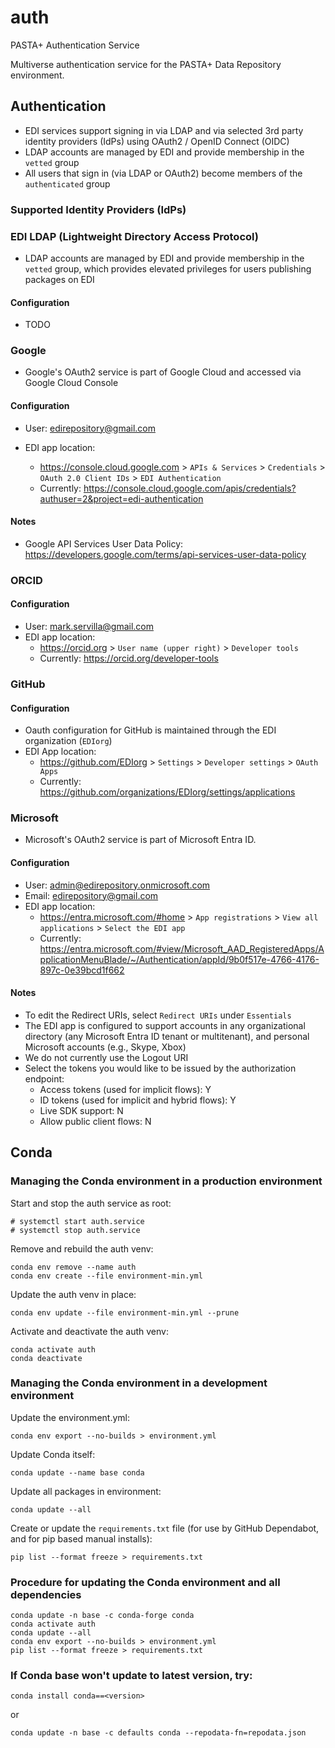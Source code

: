 # auth

PASTA+ Authentication Service

Multiverse authentication service for the PASTA+ Data Repository environment.


## Authentication

- EDI services support signing in via LDAP and via selected 3rd party identity providers (IdPs) using OAuth2 / OpenID Connect (OIDC)
- LDAP accounts are managed by EDI and provide membership in the `vetted` group
- All users that sign in (via LDAP or OAuth2) become members of the `authenticated` group


### Supported Identity Providers (IdPs)


### EDI LDAP (Lightweight Directory Access Protocol)

- LDAP accounts are managed by EDI and provide membership in the `vetted` group, which provides elevated privileges for users publishing packages on EDI

#### Configuration

- TODO


### Google

- Google's OAuth2 service is part of Google Cloud and accessed via Google Cloud Console

#### Configuration

- User: edirepository@gmail.com

- EDI app location:
  - https://console.cloud.google.com > `APIs & Services` > `Credentials` > `OAuth 2.0 Client IDs` > `EDI Authentication`
  - Currently: https://console.cloud.google.com/apis/credentials?authuser=2&project=edi-authentication

#### Notes

- Google API Services User Data Policy: https://developers.google.com/terms/api-services-user-data-policy

### ORCID

#### Configuration

- User: mark.servilla@gmail.com
- EDI app location:
  - https://orcid.org > `User name (upper right)` > `Developer tools`
  - Currently: https://orcid.org/developer-tools


### GitHub

#### Configuration

- Oauth configuration for GitHub is maintained through the EDI organization (`EDIorg`)
- EDI App location:
  - https://github.com/EDIorg > `Settings` > `Developer settings` > `OAuth Apps`
  - Currently: https://github.com/organizations/EDIorg/settings/applications


### Microsoft

- Microsoft's OAuth2 service is part of Microsoft Entra ID.

#### Configuration

- User: admin@edirepository.onmicrosoft.com
- Email: edirepository@gmail.com
- EDI app location:
  - https://entra.microsoft.com/#home > `App registrations` > `View all applications` > `Select the EDI app`
  - Currently: https://entra.microsoft.com/#view/Microsoft_AAD_RegisteredApps/ApplicationMenuBlade/~/Authentication/appId/9b0f517e-4766-4176-897c-0e39bcd1f662

#### Notes

  - To edit the Redirect URIs, select `Redirect URIs` under `Essentials`
  - The EDI app is configured to support accounts in any organizational directory (any Microsoft Entra ID tenant or multitenant), and personal Microsoft accounts (e.g., Skype, Xbox)
  - We do not currently use the Logout URI
  - Select the tokens you would like to be issued by the authorization endpoint:
    - Access tokens (used for implicit flows): Y
    - ID tokens (used for implicit and hybrid flows): Y
    - Live SDK support: N
    - Allow public client flows: N

## Conda

### Managing the Conda environment in a production environment

Start and stop the auth service as root:

```shell
# systemctl start auth.service
# systemctl stop auth.service
```

Remove and rebuild the auth venv:

```shell
conda env remove --name auth
conda env create --file environment-min.yml
```

Update the auth venv in place:

```shell
conda env update --file environment-min.yml --prune
```

Activate and deactivate the auth venv:

```shell
conda activate auth
conda deactivate
```

### Managing the Conda environment in a development environment

Update the environment.yml:

```shell
conda env export --no-builds > environment.yml
```
Update Conda itself:

```shell
conda update --name base conda
```

Update all packages in environment:

```shell
conda update --all
```

Create or update the `requirements.txt` file (for use by GitHub Dependabot, and for pip based manual installs):

```shell
pip list --format freeze > requirements.txt
```

### Procedure for updating the Conda environment and all dependencies

```shell
conda update -n base -c conda-forge conda
conda activate auth
conda update --all
conda env export --no-builds > environment.yml
pip list --format freeze > requirements.txt
```

### If Conda base won't update to latest version, try:

```shell
conda install conda==<version>
``` 

or

```shell
conda update -n base -c defaults conda --repodata-fn=repodata.json
```
